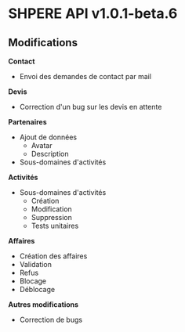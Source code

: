 # SHPERE API v1.0.1-beta.6

## Modifications

**Contact**

- Envoi des demandes de contact par mail

**Devis**

- Correction d'un bug sur les devis en attente

**Partenaires**

- Ajout de données
  - Avatar
  - Description
- Sous-domaines d'activités

**Activités**

- Sous-domaines d'activités
  - Création
  - Modification
  - Suppression
  - Tests unitaires


**Affaires**

- Création des affaires
- Validation
- Refus
- Blocage
- Déblocage

**Autres modifications**

- Correction de bugs
